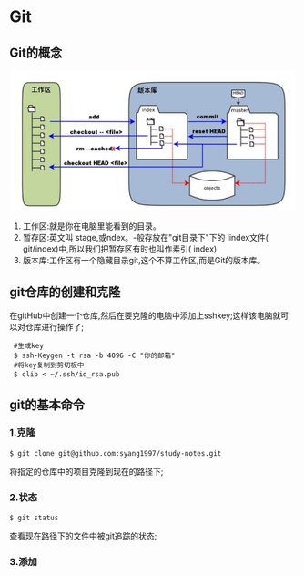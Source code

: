 # Git

## Git的概念

![1567494928479](1567494928479.png)

1. 工作区:就是你在电脑里能看到的目录。
2. 暂存区:英文叫 stage,或ndex。-般存放在"git目录下"下的 lindex文件( git/index)中,所以我们把暂存区有时也叫作素引( index)
3. 版本库:工作区有一个隐藏目录git,这个不算工作区,而是Git的版本库。

## git仓库的创建和克隆

​	在gitHub中创建一个仓库,然后在要克隆的电脑中添加上sshkey;这样该电脑就可以对仓库进行操作了;

``` git
 #生成key
 $ ssh-Keygen -t rsa -b 4096 -C "你的邮箱"
 #将key复制到剪切板中
 $ clip < ~/.ssh/id_rsa.pub
```

## git的基本命令

### 1.克隆

``` shell
$ git clone git@github.com:syang1997/study-notes.git
```

将指定的仓库中的项目克隆到现在的路径下;

### 2.状态

``` shell
$ git status
```

查看现在路径下的文件中被git追踪的状态;

### 3.添加



























